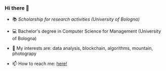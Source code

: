### Hi there 👋

<!--
**simonettimartino/simonettimartino** is a ✨ _special_ ✨ repository because its `README.md` (this file) appears on your GitHub profile.-->

- 📚 *Scholarship for research activities (University of Bologna)*


- 💻 Bachelor's degree in Computer Science for Management (University of Bologna)
  

- 📖 My interests are: data analysis, blockchain, algorithms, mountain, photograpy

- 📫 How to reach me: <a href="https://www.linkedin.com/in/martino-simonetti/"> here! </a>
    
